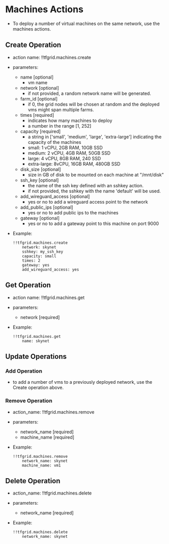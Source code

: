 # Machines Actions

- To deploy a number of virtual machines on the same network, use the machines actions.

## Create Operation

- action name: !!tfgrid.machines.create
- parameters:
  - name [optional]
    - vm name
  - network [optional]
    - if not provided, a random network name will be generated.
  - farm_id [optional]
    - if 0, the grid nodes will be chosen at random and the deployed vms might span multiple farms.
  - times [required]
    - indicates how many machines to deploy
    - a number in the range [1, 252]
  - capacity [required]
    - a string in ['small', 'medium', 'large', 'extra-large'] indicating the capacity of the machines
    - small: 1 vCPU, 2GB RAM, 10GB SSD
    - medium: 2 vCPU, 4GB RAM, 50GB SSD
    - large: 4 vCPU, 8GB RAM, 240 SSD
    - extra-large: 8vCPU, 16GB RAM, 480GB SSD
  - disk_size [optional]
    - size in GB of disk to be mounted on each machine at "/mnt/disk"
  - ssh_key [optional]
    - the name of the ssh key defined with an sshkey action.
    - if not provided, the sshkey with the name 'default' will be used.
  - add_wireguard_access [optional]
    - yes or no to add a wireguard access point to the network
  - add_public_ips [optional]
    - yes or no to add public ips to the machines
  - gateway [optional]
    - yes or no to add a gateway point to this machine on port 9000

- Example:
  
  ```
  !!tfgrid.machines.create
      network: skynet
      sshkey: my_ssh_key
      capacity: small
      times: 2
      gateway: yes
      add_wireguard_access: yes
  ```

## Get Operation

- action name: !!tfgrid.machines.get
- parameters:
  - network [required]

- Example:
  
  ```
  !!tfgrid.machines.get
      name: skynet
  ```

## Update Operations

### Add Operation

- to add a number of vms to a previously deployed network, use the Create operation above.

### Remove Operation

- action_name: !!tfgrid.machines.remove
- parameters:
  - network_name [required]
  - machine_name [required]

- Example:
  
  ```
  !!tfgrid.machines.remove
      network_name: skynet
      machine_name: vm1
  ```

## Delete Operation

- action_name: !!tfgrid.machines.delete
- parameters:
  - network_name [required]

- Example:
  
  ```
  !!tfgrid.machines.delete
      network_name: skynet
  ```

